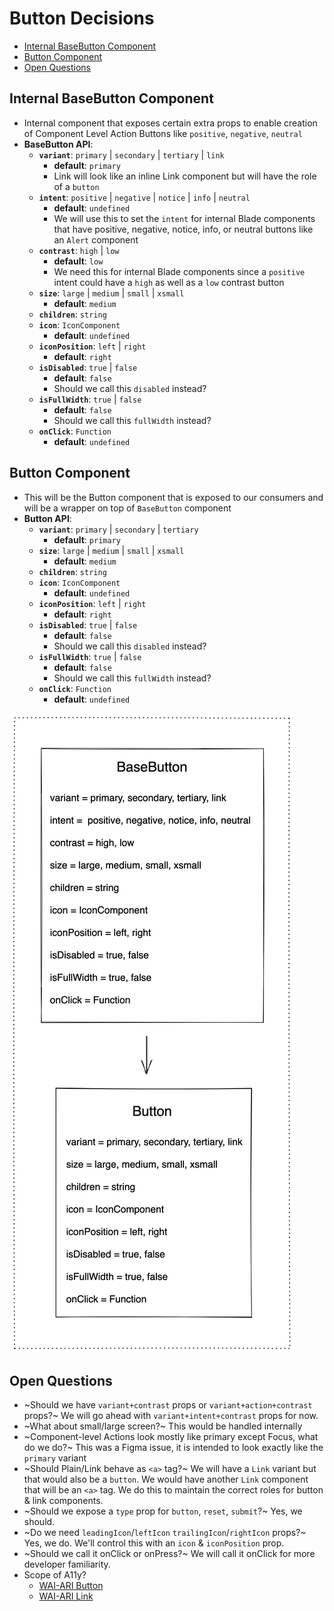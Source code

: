 # Button Decisions <!-- omit in toc -->
- [Internal BaseButton Component](#internal-basebutton-component)
- [Button Component](#button-component)
- [Open Questions](#open-questions)

## Internal BaseButton Component
-  Internal component that exposes certain extra props to enable creation of Component Level Action Buttons like `positive`, `negative`, `neutral`
-  **BaseButton API**:
   -  **`variant`**: `primary` | `secondary` | `tertiary` | `link`
      -  **default**: `primary`
      -  Link will look like an inline Link component but will have the role of a `button`
   -  **`intent`**: `positive` | `negative` | `notice` | `info` | `neutral`
      -  **default**: `undefined`
      -  We will use this to set the `intent` for internal Blade components that have positive, negative, notice, info, or neutral buttons like an `Alert` component
   -  **`contrast`**: `high` | `low`
      -  **default**: `low`
      -  We need this for internal Blade components since a `positive` intent could have a `high` as well as a `low` contrast button
   -  **`size`**: `large` | `medium` | `small` | `xsmall`
      - **default**: `medium`
   -  **`children`**: `string`
   -  **`icon`**: `IconComponent`
      -  **default**: `undefined`
   -  **`iconPosition`**: `left` | `right`
      -  **default**: `right`
   -  **`isDisabled`**: `true` | `false`
      -  **default**: `false`
      -  Should we call this `disabled` instead?
   -  **`isFullWidth`**: `true` | `false`
      -  **default**: `false`
      -  Should we call this `fullWidth` instead?
   -  **`onClick`**: `Function`
      -  **default**: `undefined`

## Button Component
- This will be the Button component that is exposed to our consumers and will be a wrapper on top of `BaseButton` component
-  **Button API**:
   -  **`variant`**: `primary` | `secondary` | `tertiary`
      - **default**: `primary`
   -  **`size`**: `large` | `medium` | `small` | `xsmall`
      -  **default**: `medium`
   -  **`children`**: `string`
   -  **`icon`**: `IconComponent`
      -  **default**: `undefined`
   -  **`iconPosition`**: `left` | `right`
      -  **default**: `right`
   -  **`isDisabled`**: `true` | `false`
      -  **default**: `false`
      -  Should we call this `disabled` instead?
   -  **`isFullWidth`**: `true` | `false`
      -  **default**: `false`
      -  Should we call this `fullWidth` instead?
   -  **`onClick`**: `Function`
      -  **default**: `undefined`

<img src="./component-breakdown.png"/>

## Open Questions
- ~Should we have `variant+contrast` props or `variant+action+contrast` props?~ We will go ahead with `variant+intent+contrast` props for now.
- ~What about small/large screen?~ This would be handled internally
- ~Component-level Actions look mostly like primary except Focus, what do we do?~ This was a Figma issue, it is intended to look exactly like the `primary` variant
- ~Should Plain/Link behave as `<a>` tag?~ We will have a `Link` variant but that would also be a `button`. We would have another `Link` component that will be an `<a>` tag. We do this to maintain the correct roles for button & link components.
- ~Should we expose a `type` prop for `button`, `reset`, `submit`?~ Yes, we should.
- ~Do we need `leadingIcon`/`leftIcon` `trailingIcon`/`rightIcon` props?~ Yes, we do. We'll control this with an `icon` & `iconPosition` prop.
- ~Should we call it onClick or onPress?~ We will call it onClick for more developer familiarity.
- Scope of A11y?
  - [WAI-ARI Button](https://www.w3.org/TR/wai-aria-practices-1.2/#button)
  - [WAI-ARI Link](https://www.w3.org/TR/wai-aria-practices-1.2/#link)